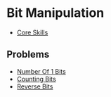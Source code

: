 # Bit Manipulation

- [Core Skills](./core_skills/)

## Problems

- [Number Of 1 Bits](./001_number_of_1_bits)
- [Counting Bits](./002_counting_bits)
- [Reverse Bits](./003_reverse_bits)

